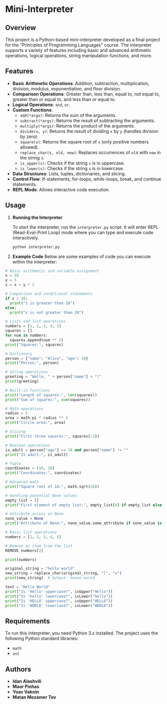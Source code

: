 # Mini-Interpreter

## Overview

This project is a Python-based mini-interpreter developed as a final project for the "Principles of Programming Languages" course. The interpreter supports a variety of features including basic and advanced arithmetic operations, logical operations, string manipulation functions, and more.

## Features

- **Basic Arithmetic Operations**: Addition, subtraction, multiplication, division, modulus, exponentiation, and floor division.
- **Comparison Operations**: Greater than, less than, equal to, not equal to, greater than or equal to, and less than or equal to.
- **Logical Operations**: `and`, `or`.
- **Custom Functions**:
  - `add(*args)`: Returns the sum of the arguments.
  - `subtract(*args)`: Returns the result of subtracting the arguments.
  - `multiply(*args)`: Returns the product of the arguments.
  - `divide(x, y)`: Returns the result of dividing `x` by `y` (handles division by zero).
  - `square(x)`: Returns the square root of `x` (only positive numbers allowed).
  - `replace_char(s, old, new)`: Replaces occurrences of `old` with `new` in the string `s`.
  - `is_upper(s)`: Checks if the string `s` is in uppercase.
  - `is_lower(s)`: Checks if the string `s` is in lowercase.
- **Data Structures**: Lists, tuples, dictionaries, and slicing.
- **Control Flow**: If-statements, for-loops, while-loops, break, and continue statements.
- **REPL Mode**: Allows interactive code execution.

## Usage

1. **Running the Interpreter**

   To start the interpreter, run the `interpreter.py` script. It will enter REPL (Read-Eval-Print Loop) mode where you can type and execute code interactively.

   ```sh
   python interpreter.py
2. **Example Code**
   Below are some examples of code you can execute within the interpreter:
  ```python
  # Basic arithmetic and variable assignment
x = 10
y = 5
z = x + y * 2

# Comparison and conditional statements
if z > 20:
    print("z is greater than 20")
else:
    print("z is not greater than 20")

# Lists and list operations
numbers = [1, 2, 3, 4, 5]
squares = []
for num in numbers:
    squares.append(num ** 2)
print("Squares:", squares)

# Dictionary
person = {"name": "Alice", "age": 30}
print("Person:", person)

# String operations
greeting = "Hello, " + person["name"] + "!"
print(greeting)

# Built-in functions
print("Length of squares:", len(squares))
print("Sum of squares:", sum(squares))

# Math operations
radius = 5
area = math.pi * radius ** 2
print("Circle area:", area)

# Slicing
print("First three squares:", squares[:3])

# Boolean operations
is_adult = person["age"] >= 18 and person["name"] != ""
print("Is adult:", is_adult)

# Tuple
coordinates = (10, 20)
print("Coordinates:", coordinates)

# Advanced math
print("Square root of 16:", math.sqrt(16))

# Handling potential None values
empty_list = []
print("First element of empty list:", empty_list[0] if empty_list else None)

# Attribute access on None
none_value = None
print("Attribute of None:", none_value.some_attribute if none_value is not None else None)

# Basic list operations
numbers = [1, 2, 3, 4, 5]

# Remove an item from the list
REMOVE numbers[2]

print(numbers)

original_string = "hello world"
new_string = replace_char(original_string, "l", "x")
print(new_string)  # Output: hexxo worxd

text = "Hello World"
print("Is 'Hello' uppercase?", isUpper("Hello"))
print("Is 'hello' lowercase?", isLower("hello"))
print("Is 'HELLO' uppercase?", isUpper("HELLO"))
print("Is 'WORLD' lowercase?", isLower("WORLD"))
```
## Requirements

To run this interpreter, you need Python 3.x installed. The project uses the following Python standard libraries:

- `math`
- `ast`

## Authors

- **Idan Alashvili**
- **Maor Pinhas**
- **Yoav Vaknin**
- **Matan Mezamer Tov**
